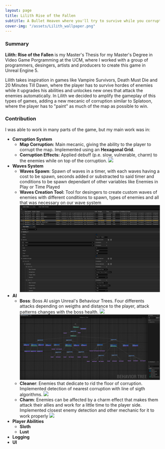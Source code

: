 ```yaml
---
layout: page
title: Lilith Rise of the Fallen
subtitle: A Bullet Heaven where you'll try to survive while you corrupt the map
cover-img: "/assets/Lilith_wallpaper.png"
---
```


### Summary

**Lilith: Rise of the Fallen** is my Master's Thesis for my Master's Degree in Video Game Porgramming at the UCM, where I worked with a group of programmers, desingers, artists and producers to create this game in Unreal Engine 5.

Lilith takes inspiration in games like Vampire Survivors, Death Must Die and 20 Minutes Till Dawn, where the player has to survive hordes of enemies while it upgrades his abilities and unlockes new ones that attack the enemies automatically. In Lilith we decided to amplify the gameplay of this types of games, adding a new mecanic of corruption similar to Splatoon, where the player has to "paint" as much of the map as possible to win.

### Contribution

I was able to work in many parts of the game, but my main work was in:

  - **Corruption System**
    - **Map Corruption:** Main mecanic, giving the ability to the player to corrupt the map. Implemented using an **Hexagonal Grid**.
    - **Corruption Effects:** Applied debuff (p.e. slow, vulnerable, charm) to the enemies while on top of the corruption.
      ![](assets/Lilith_corruption.gif)
  - **Waves System**
    - **Waves Spawn**: Spawn of waves in a timer, with each waves having a cost to be spawn, seconds added or substracted to said timer and conditions to be spawn dependant of other variables like Enemies in Play or Time Played
    - **Waves Creation Tool:** Tool for desingers to create custom waves of enemies with different conditions to spawn, types of enemies and all that was necessary on our wave system 
      ![](assets/Wave_tool.png)
  - **AI**
    - **Boss**: Boss AI usign Unreal's Behaviour Trees. Four differents attacks depending on weigths and distance to the player, attack patterns changes with the boss health.
    ![](assets/Boss_figth.gif)
    ![](assets/Boss_BT.png)
    - **Cleaner**: Enemies that dedicate to rid the floor of corruption. Implemented detection of nearest corruption with line of sigth algorithms.
    ![](assets/Cleaner.gif)
    - **Charm**: Enemies can be affected by a charm effect that makes them attack their allies and work for a little time to the player side. Implemented closest enemy detection and other mechanic for it to work properly
    ![](assets/Charm.gif)
  - **Player Abilities**
    - **Sloth**
    - **Lust**
  - **Logging**
  - **UI**
